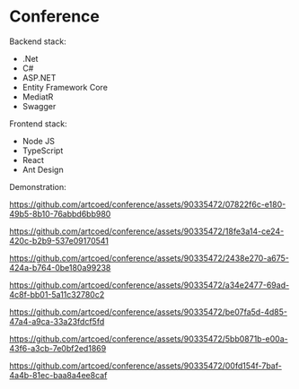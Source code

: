 # Conference
<div>Backend stack:</div>
<ul>
  <li>.Net</li>
  <li>C#</li>
  <li>ASP.NET</li>
  <li>Entity Framework Core</li>
  <li>MediatR</li>
  <li>Swagger</li>
</ul>
<div>Frontend stack:</div>
<ul>
  <li>Node JS</li>
  <li>TypeScript</li>
  <li>React</li>
  <li>Ant Design</li>
</ul>
<p>Demonstration:</p>



https://github.com/artcoed/conference/assets/90335472/07822f6c-e180-49b5-8b10-76abbd6bb980


https://github.com/artcoed/conference/assets/90335472/18fe3a14-ce24-420c-b2b9-537e09170541




https://github.com/artcoed/conference/assets/90335472/2438e270-a675-424a-b764-0be180a99238



https://github.com/artcoed/conference/assets/90335472/a34e2477-69ad-4c8f-bb01-5a11c32780c2



https://github.com/artcoed/conference/assets/90335472/be07fa5d-4d85-47a4-a9ca-33a23fdcf5fd



https://github.com/artcoed/conference/assets/90335472/5bb0871b-e00a-43f6-a3cb-7e0bf2ed1869



https://github.com/artcoed/conference/assets/90335472/00fd154f-7baf-4a4b-81ec-baa8a4ee8caf

